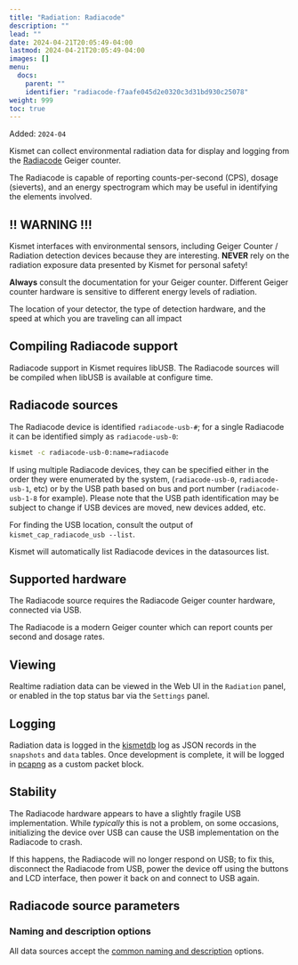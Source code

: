 ```yaml
---
title: "Radiation: Radiacode"
description: ""
lead: ""
date: 2024-04-21T20:05:49-04:00
lastmod: 2024-04-21T20:05:49-04:00
images: []
menu:
  docs:
    parent: ""
    identifier: "radiacode-f7aafe045d2e0320c3d31bd930c25078"
weight: 999
toc: true
---
```


Added: `2024-04`

Kismet can collect environmental radiation data for display and logging from the [Radiacode](https://radiacode.com) Geiger counter.

The Radiacode is capable of reporting counts-per-second (CPS), dosage (sieverts), and an energy spectrogram which may be useful in identifying the elements involved.

## !! WARNING !!!

Kismet interfaces with environmental sensors, including Geiger Counter / Radiation detection devices because they are interesting.  **NEVER** rely on the radiation exposure data presented by Kismet for personal safety!

**Always** consult the documentation for your Geiger counter.  Different Geiger counter hardware is sensitive to different energy levels of radiation.

The location of your detector, the type of detection hardware, and the speed at which you are traveling can all impact

## Compiling Radiacode support

Radiacode support in Kismet requires libUSB.  The Radiacode sources will be compiled when libUSB is available at configure time.

## Radiacode sources

The Radiacode device is identified `radiacode-usb-#`; for a single Radiacode it can be identified simply as `radiacode-usb-0`:

```bash
kismet -c radiacode-usb-0:name=radiacode
```

If using multiple Radiacode devices, they can be specified either in the order they were enumerated by the system, (`radiacode-usb-0`, `radiacode-usb-1`, etc) or by the USB path based on bus and port number (`radiacode-usb-1-8` for example).  Please note that the USB path identification may be subject to change if USB devices are moved, new devices added, etc.

For finding the USB location, consult the output of `kismet_cap_radiacode_usb --list`.

Kismet will automatically list Radiacode devices in the datasources list.

## Supported hardware

The Radiacode source requires the Radiacode Geiger counter hardware, connected via USB.

The Radiacode is a modern Geiger counter which can report counts per second and dosage rates.

## Viewing

Realtime radiation data can be viewed in the Web UI in the `Radiation` panel, or enabled in the top status bar via the `Settings` panel.

## Logging

Radiation data is logged in the [kismetdb](/docs/readme/logging/kismetdb/) log as JSON records in the `snapshots` and `data` tables.  Once development is complete, it will be logged in [pcapng](/docs/readme/logging/pcap/) as a custom packet block.

## Stability

The Radiacode hardware appears to have a slightly fragile USB implementation.  While *typically* this is not a problem, on some occasions, initializing the device over USB can cause the USB implementation on the Radiacode to crash.

If this happens, the Radiacode will no longer respond on USB; to fix this, disconnect the Radiacode from USB, power the device off using the buttons and LCD interface, then power it back on and connect to USB again.

## Radiacode source parameters

### Naming and description options

All data sources accept the [common naming and description](/docs/readme/datasources/datasources/#naming-and-describing-datasources) options.
